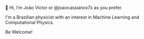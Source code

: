 👋 Hi, I’m João Victor or @joaocassianox7x as you prefer.

I'm a Brazilian physicist with an interest in Machine Learning and Computational Physics.

Be Welcome!
